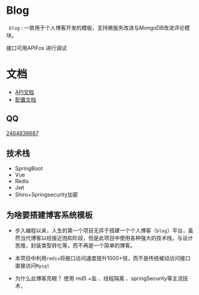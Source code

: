 # Blog



 <code> blog</code> : 一款用于个人博客开发的模板，支持微服务改进与MongoDB改进评论模块。

接口可用APIFox 进行调试



# 文档

* <a href="./doc/api">API文档</a>
* <a href="./doc">配置文档</a>



## QQ

 <a href="https://qm.qq.com/cgi-bin/qm/qr?k=4OvO7bgRAhSLX0J2WXVbCWbY7hL7gMYd&jump_from=webapi">2464838687</a>



## 技术栈

* SpringBoot
* Vue
* Redis
* Jwt 
* Shiro+Springsecurity加密



## 为啥要搭建博客系统模板



* 步入编程以来，人生的第一个项目无异于搭建一个个人博客（<code>blog</code>）平台，虽然当代博客以经接近饱和阶段，但是此项目中使用各种强大的技术栈，与设计思维，封装类型转化等，而不再是一个简单的博客。



* 本项目中利用<code>redis</code>将接口访问速度提升1000+倍，而不是传统被动访问接口直接访问<code>Mysql</code>



* 为什么此博客亮眼？ 使用 md5 +盐 、线程隔离 、springSecurity等主流技术， 



